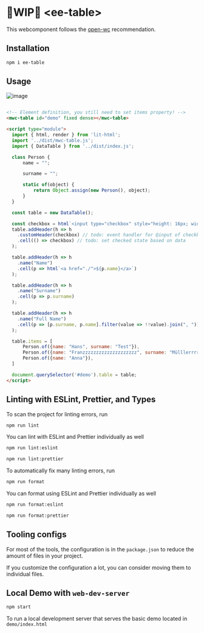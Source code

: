 

# 👷WIP👷 \<ee-table>

This webcomponent follows the [open-wc](https://github.com/open-wc/open-wc) recommendation.

## Installation
```bash
npm i ee-table
```

## Usage

![image](https://user-images.githubusercontent.com/9094815/119236977-abd08980-bb3a-11eb-96a7-60825918161e.png)

```html

<!-- Element definition, you still need to set items property! -->
<mwc-table id="demo" fixed dense></mwc-table>

<script type="module">
  import { html, render } from 'lit-html';
  import '../dist/mwc-table.js';
  import { DataTable } from '../dist/index.js';

  class Person {
      name = "";

      surname = "";

      static of(object) {
          return Object.assign(new Person(), object);
      }
  }

  const table = new DataTable();

  const checkbox = html`<input type="checkbox" style="height: 16px; width: 16px">`
  table.addHeader(h => h
    .customHeader(checkbox) // todo: event handler for @input of checkbox
    .cell(() => checkbox) // todo: set checked state based on data
  );

  table.addHeader(h => h
    .name("Name")
    .cell(p => html`<a href="./">${p.name}</a>`)
  );

  table.addHeader(h => h
    .name("Surname")
    .cell(p => p.surname)
  );

  table.addHeader(h => h
    .name("Full Name")
    .cell(p => [p.surname, p.name].filter(value => !!value).join(", "))
  );

  table.items = [
      Person.of({name: "Hans", surname: "Test"}),
      Person.of({name: "Franzzzzzzzzzzzzzzzzzzzz", surname: "Mülllerrrrrrrrrrrrrrr"}),
      Person.of({name: "Anna"}),
  ]

  document.querySelector('#demo').table = table;
</script>

```

## Linting with ESLint, Prettier, and Types
To scan the project for linting errors, run
```bash
npm run lint
```

You can lint with ESLint and Prettier individually as well
```bash
npm run lint:eslint
```
```bash
npm run lint:prettier
```

To automatically fix many linting errors, run
```bash
npm run format
```

You can format using ESLint and Prettier individually as well
```bash
npm run format:eslint
```
```bash
npm run format:prettier
```


## Tooling configs

For most of the tools, the configuration is in the `package.json` to reduce the amount of files in your project.

If you customize the configuration a lot, you can consider moving them to individual files.

## Local Demo with `web-dev-server`
```bash
npm start
```
To run a local development server that serves the basic demo located in `demo/index.html`
